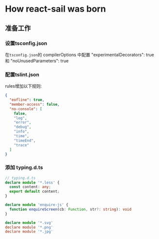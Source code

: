 # How react-sail was born

## 准备工作

### 设置tsconfig.json
在`tsconfig.json`的 compilerOptions 中配置 "experimentalDecorators": true 和 "noUnusedParameters": true

### 配置tslint.json
rules增加以下规则:

```json
{
  "eofline": true,
  "member-access": false,
  "no-console": [
    false,
    "log",
    "error",
    "debug",
    "info",
    "time",
    "timeEnd",
    "trace"
  ]
}
```

### 添加 typing.d.ts
```ts
// typing.d.ts
declare module '*.less' {
  const content: any;
  export default content;
}

declare module 'enquire-js' {
  function enquireScreen(cb: Function, str?: string): void
}

declare module '*.svg'
declare module '*.png'
declare module '*.jpg'
```